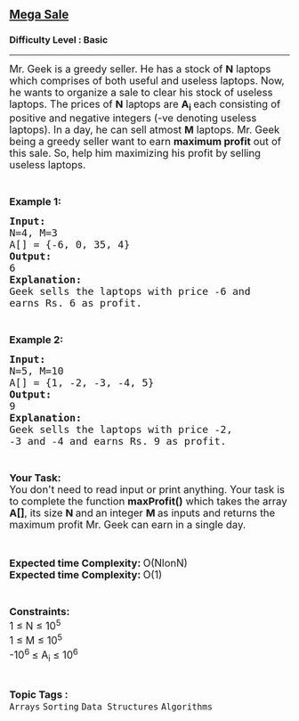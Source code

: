 <h2><a href="https://practice.geeksforgeeks.org/problems/mega-sale1431/1?page=3&category[]=Arrays&sortBy=difficulty">Mega Sale</a></h2><h3>Difficulty Level : Basic</h3><hr><div class="problems_problem_content__Xm_eO"><p><span style="font-size:18px">Mr. Geek is a greedy seller. He has a stock of <strong>N</strong> laptops which comprises of both useful and useless laptops. Now, he wants to organize a sale to clear his stock of useless laptops. The prices of <strong>N</strong> laptops are <strong>A</strong><sub><strong>i</strong> </sub>each consisting of positive and negative integers (-ve denoting useless laptops). In a day, he can sell atmost <strong>M</strong> laptops. Mr. Geek being a greedy seller want to earn <strong>maximum profit</strong> out of this sale. So, help him maximizing his profit by selling useless laptops.</span></p>

<p>&nbsp;</p>

<p><span style="font-size:18px"><strong>Example 1:</strong></span></p>

<pre><span style="font-size:18px"><strong>Input:</strong></span>
<span style="font-size:18px">N=4, M=3</span>
<span style="font-size:18px">A[] = {-6, 0, 35, 4}
<strong>Output:</strong></span>
<span style="font-size:18px">6
<strong>Explanation:</strong></span>
<span style="font-size:18px">Geek sells the laptops with price -6 and
earns Rs. 6 as profit.</span></pre>

<p>&nbsp;</p>

<p><span style="font-size:18px"><strong>Example 2:</strong></span></p>

<pre><span style="font-size:18px"><strong>Input:</strong>
N=5, M=10
A[] = {1, -2, -3, -4, 5}
<strong>Output:</strong></span><span style="font-size:18px">
9
<strong>Explanation:</strong></span><span style="font-size:18px">
Geek sells the laptops with price -2,
-3 and -4 and earns Rs. 9 as profit.</span></pre>

<p>&nbsp;</p>

<p><span style="font-size:18px"><strong>Your Task:&nbsp;&nbsp;</strong><br>
You don't need to read input or print anything. Your task is to complete the function&nbsp;<strong>maxProfit()</strong>&nbsp;which takes the array <strong>A[]</strong>, its size <strong>N</strong><strong> </strong>and<strong> </strong>an integer <strong>M </strong>as inputs and returns the maximum profit Mr. Geek can earn in a single day.</span><br>
<br>
&nbsp;</p>

<p><strong><span style="font-size:18px">Expected time Complexity: </span></strong><span style="font-size:18px">O(NlonN)</span><br>
<strong><span style="font-size:18px">Expected time Complexity: </span></strong><span style="font-size:18px">O(1)</span></p>

<p>&nbsp;</p>

<p><span style="font-size:18px"><strong>Constraints:</strong></span><br>
<span style="font-size:18px">1 ≤ N ≤ 10<sup>5</sup><br>
1 ≤ M ≤ 10<sup>5</sup><br>
-10<sup>6 </sup>≤ A<sub>i</sub> ≤ 10<sup>6</sup></span></p>
</div><br><p><span style=font-size:18px><strong>Topic Tags : </strong><br><code>Arrays</code>&nbsp;<code>Sorting</code>&nbsp;<code>Data Structures</code>&nbsp;<code>Algorithms</code>&nbsp;